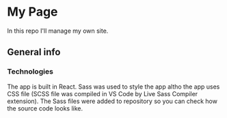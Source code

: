 # My Page

In this repo I'll manage my own site.

## General info

### Technologies

The app is built in React. Sass was used to style the app altho the app uses CSS file (SCSS file was compiled in VS Code by Live Sass Compiler extension). The Sass files were added to repository so you can check how the source code looks like.